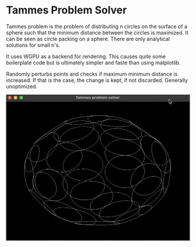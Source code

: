 # Tammes Problem Solver

Tammes problem is the problem of distributing n circles on the surface of a sphere such that the minimum distance between the circles is maximized. It can be seen as circle packing on a sphere. There are only analytical solutions for small n's. 

It uses WGPU as a backend for rendering. This causes quite some boilerplate code but is ultimately simpler and faste than using matplotlib. 

Randomly perturbs points and checks if maximum minimum distance is increased. If that is the case, the change is kept, if not discarded. Generally unoptimized. 

![](recording.gif)
